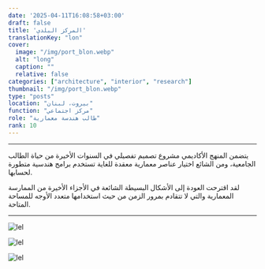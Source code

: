 ```yaml
---
date: '2025-04-11T16:08:58+03:00'
draft: false
title: 'المركز البلدي'
translationKey: "lon"
cover:
  image: "/img/port_blon.webp"
  alt: "long"
  caption: ""
  relative: false
categories: ["architecture", "interior", "research"]
thumbnail: "/img/port_blon.webp"
type: "posts"
location: "بيروت، لبنان"
function: "مركز اجتماعي"
role: "طالب هندسة معمارية"
rank: 10
---
```

---

يتضمن المنهج الأكاديمي مشروع تصميم تفصيلي في السنوات الأخيرة من حياة الطالب الجامعية، ومن الشائع اختيار عناصر معمارية معقدة للغاية تستخدم برامج هندسية متطورة لحسابها.

لقد اقترحت العودة إلى الأشكال البسيطة الشائعة في الأجزاء الأخيرة من الممارسة المعمارية والتي لا تتقادم بمرور الزمن من حيث استخدامها متعدد الأوجه للمساحة المتاحة.

---

![lel](/img/s1.webp)

![lel](/img/s2.webp)

![lel](/img/s3.webp)